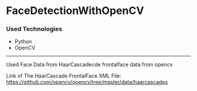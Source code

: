 # FaceDetectionWithOpenCV

### Used Technologies
- Python
- OpenCV

***
Used Face Data from HaarCascadecde frontalface data from opencv

Link of The HaarCascade FrontalFace XML File:
https://github.com/opencv/opencv/tree/master/data/haarcascades

